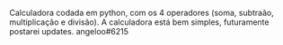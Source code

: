 Calculadora codada em python, com os 4 operadores (soma, subtraão, multiplicação e divisão). A calculadora está bem simples, futuramente postarei updates.
angeloo#6215
